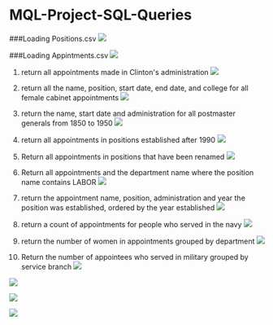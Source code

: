 # MQL-Project-SQL-Queries

###Loading Positions.csv
![](ss/load_positions.JPG)

###Loading Appintments.csv
![](ss/load_appointments.JPG)

1. return all appointments made in Clinton's administration 
![](ss/1.JPG)

2. return all the name, position, start date, end date, and college for all female 
cabinet appointments
![](ss/2.JPG)

3. return the name, start date and administration for all  postmaster generals from 
1850 to 1950
![](ss/3.JPG)

4. return all appointments in positions established after 1990
![](ss/4.JPG)

5. Return all appointments in positions that have been renamed
![](ss/5.JPG)

6. Return all appointments and the department name where the position name 
contains LABOR
![](ss/6.JPG)

7. return the appointment name, position, administration and year the position was 
established, ordered by the year established
![](ss/7.JPG)

8. return a count of appointments for people who served in the navy 
![](ss/8.JPG)

9. return the number of women in appointments grouped by department 
![](ss/9.JPG)

10. Return the number of appointees who served in military grouped by service 
branch 
![](ss/10.JPG)

![](ss/graph1.JPG)

![](ss/graph2.JPG)

![](ss/graph3.JPG)

